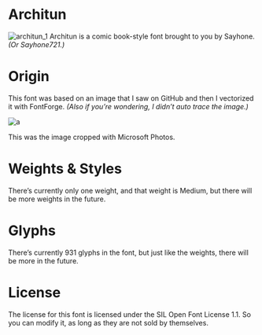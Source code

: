 # Architun
![architun_1](https://user-images.githubusercontent.com/92538982/195961552-69d8d1c1-9c3e-49d2-af0a-2ec935d0b410.svg)
Architun is a comic book-style font brought to you by Sayhone. *(Or Sayhone721.)*
# Origin
This font was based on an image that I saw on GitHub and then I vectorized it with FontForge. *(Also if you’re wondering, I didn’t auto trace the image.)*

![a](https://user-images.githubusercontent.com/92538982/186687544-59e30a40-8fce-4f1d-89c2-4ab377296146.jpg)

This was the image cropped with Microsoft Photos.
# Weights & Styles
There’s currently only one weight, and that weight is Medium, but there will be more weights in the future.
# Glyphs
There’s currently 931 glyphs in the font, but just like the weights, there will be more in the future.
# License
The license for this font is licensed under the SIL Open Font License 1.1. So you can modify it, as long as they are not sold by themselves.
